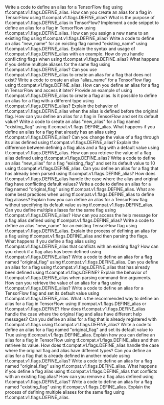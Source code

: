 Write a code to define an alias for a TensorFlow flag using tf.compat.v1.flags.DEFINE_alias.
How can you create an alias for a flag in TensorFlow using tf.compat.v1.flags.DEFINE_alias?
What is the purpose of tf.compat.v1.flags.DEFINE_alias in TensorFlow?
Implement a code snippet to define an alias for a flag in TensorFlow using tf.compat.v1.flags.DEFINE_alias.
How can you assign a new name to an existing flag using tf.compat.v1.flags.DEFINE_alias?
Write a code to define an alias "new_name" for an existing flag named "existing_name" using tf.compat.v1.flags.DEFINE_alias.
Explain the syntax and usage of tf.compat.v1.flags.DEFINE_alias with an example.
How do you handle conflicting flags when using tf.compat.v1.flags.DEFINE_alias?
What happens if you define multiple aliases for the same flag using tf.compat.v1.flags.DEFINE_alias?
Can you use tf.compat.v1.flags.DEFINE_alias to create an alias for a flag that does not exist?
Write a code to create an alias "alias_name" for a TensorFlow flag using tf.compat.v1.flags.DEFINE_alias.
How can you define an alias for a flag in TensorFlow and access it later?
Provide an example of using tf.compat.v1.flags.DEFINE_alias to create a flag alias.
Is it possible to define an alias for a flag with a different type using tf.compat.v1.flags.DEFINE_alias?
Explain the behavior of tf.compat.v1.flags.DEFINE_alias when the alias is defined before the original flag.
How can you define an alias for a flag in TensorFlow and set its default value?
Write a code to create an alias "new_alias" for a flag named "existing_flag" using tf.compat.v1.flags.DEFINE_alias.
What happens if you define an alias for a flag that already has an alias using tf.compat.v1.flags.DEFINE_alias?
Can you change the value of a flag through its alias defined using tf.compat.v1.flags.DEFINE_alias?
Explain the difference between defining a flag alias and a flag with a default value using tf.compat.v1.flags.DEFINE_alias.
How can you retrieve the value of a flag alias defined using tf.compat.v1.flags.DEFINE_alias?
Write a code to define an alias "new_alias" for a flag "existing_flag" and set its default value to 10 using tf.compat.v1.flags.DEFINE_alias.
Can you define an alias for a flag that has already been parsed using tf.compat.v1.flags.DEFINE_alias?
How does tf.compat.v1.flags.DEFINE_alias handle the case where the alias and original flag have conflicting default values?
Write a code to define an alias for a flag named "original_flag" using tf.compat.v1.flags.DEFINE_alias.
What are some best practices when using tf.compat.v1.flags.DEFINE_alias to define flag aliases?
Explain how you can define an alias for a TensorFlow flag without specifying its default value using tf.compat.v1.flags.DEFINE_alias.
Can you define multiple aliases for the same flag using tf.compat.v1.flags.DEFINE_alias?
How can you access the help message for a flag alias defined using tf.compat.v1.flags.DEFINE_alias?
Write a code to define an alias "new_name" for an existing TensorFlow flag using tf.compat.v1.flags.DEFINE_alias.
Explain the process of defining an alias for a flag using tf.compat.v1.flags.DEFINE_alias and then parsing the flags.
What happens if you define a flag alias using tf.compat.v1.flags.DEFINE_alias that conflicts with an existing flag?
How can you check if a flag alias has been defined using tf.compat.v1.flags.DEFINE_alias?
Write a code to define an alias for a flag named "original_flag" using tf.compat.v1.flags.DEFINE_alias.
Can you define an alias for a flag using tf.compat.v1.flags.DEFINE_alias that has already been defined using tf.compat.v1.flags.DEFINE?
Explain the behavior of tf.compat.v1.flags.DEFINE_alias when parsing command-line arguments.
How can you retrieve the value of an alias for a flag using tf.compat.v1.flags.DEFINE_alias?
Write a code to define an alias for a TensorFlow flag and set its default value using tf.compat.v1.flags.DEFINE_alias.
What is the recommended way to define an alias for a flag in TensorFlow: using tf.compat.v1.flags.DEFINE_alias or tf.compat.v1.flags.DEFINE?
How does tf.compat.v1.flags.DEFINE_alias handle the case where the original flag and alias have different help messages?
Can you define an alias for a flag that is already registered with tf.compat.v1.flags using tf.compat.v1.flags.DEFINE_alias?
Write a code to define an alias for a flag named "original_flag" and set its default value to True using tf.compat.v1.flags.DEFINE_alias.
Explain how you can define an alias for a flag in TensorFlow using tf.compat.v1.flags.DEFINE_alias and then retrieve its value.
How does tf.compat.v1.flags.DEFINE_alias handle the case where the original flag and alias have different types?
Can you define an alias for a flag that is already defined in another module using tf.compat.v1.flags.DEFINE_alias?
Write a code to define an alias for a flag named "original_flag" using tf.compat.v1.flags.DEFINE_alias.
What happens if you define a flag alias using tf.compat.v1.flags.DEFINE_alias that conflicts with an existing flag alias?
How can you remove a flag alias defined using tf.compat.v1.flags.DEFINE_alias?
Write a code to define an alias for a flag named "existing_flag" using tf.compat.v1.flags.DEFINE_alias.
Explain the process of defining multiple aliases for the same flag using tf.compat.v1.flags.DEFINE_alias.